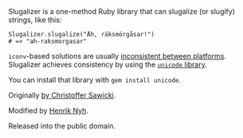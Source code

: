 Slugalizer is a one-method Ruby library that can slugalize (or slugify) strings, like this:

    Slugalizer.slugalize("Åh, räksmörgåsar!")
    # => "ah-raksmorgasar"
  
`iconv`-based solutions are usually [inconsistent between platforms](http://blade.nagaokaut.ac.jp/cgi-bin/scat.rb/ruby/ruby-talk/243426). Slugalizer achieves consistency by using the [`unicode` library](http://www.yoshidam.net/Ruby.html).

You can install that library with `gem install unicode`.

Originally [by Christoffer Sawicki](http://termos.vemod.net/slugalizer).

Modified by [Henrik Nyh](http://henrik.nyh.se).

Released into the public domain.
